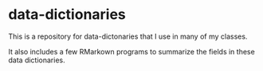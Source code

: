 # data-dictionaries

This is a repository for data-dictonaries that I use in many of my classes.

It also includes a few RMarkown programs to summarize the fields in these data dictionaries.
